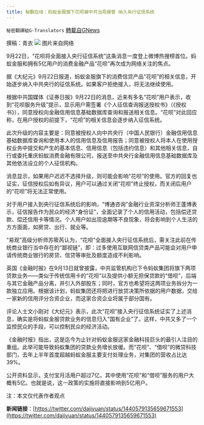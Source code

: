 ```yaml
---
title: 秘翻在线：蚂蚁金服旗下花呗被中共当局接管 纳入央行征信系统
---
```

`秘密翻譯組G-Translators` [轉載自GNews](https://gnews.org/zh-hans/1547423/)

撰稿：青衣
![](https://assets.gnews.org/wp-content/uploads/2021/09/图片1-68.png)
图片来自网络

9月22日，“花呗将全面接入央行征信系统”这条消息一度登上微博热搜榜首位。蚂蚁金服和拥有5亿用户的消费金融产品“花呗”再次成为网络关注的焦点。

据《大纪元》9月22日报道，蚂蚁金服旗下的消费信贷产品“花呗”的相关信息，开始逐步纳入中共央行的征信系统。如果客户拒绝接入，将无法继续使用。

根据中共国媒体《证券日报》9月22日的消息，近来有多名“花呗”用户表示，收到“花呗服务升级”提示，显示用户需签署《个人征信查询报送授权书》（《授权书》），同意授权向金融信用信息基础数据库查询和报送相关信息。“花呗”对此回应称，在用户授权的前提下，“花呗”的相关信息会逐步纳入征信系统。

此次升级的内容主要是：同意被授权人向中共央行（中国人民银行）金融信用信息基础数据库查询和使用本人的信用信息及信用报告；同意被授权人将本人在使用授权业务中提交和产生的基本信息、信用信息（包括违约信息）和其他相关信息，自行或委托重庆蚂蚁消费金融有限公司，报送至中共央行金融信用信息基础数据库及其他依法设立的个人征信机构。

消息显示，如果用户迟迟不选择升级，则可能会影响“花呗”的使用。官方的回复也证实，征信授权后如有异议，用户可以通过关闭“花呗”终止授权，而关闭后用户的“花呗”将无法正常使用。

对于用户接入到央行征信系统后的影响，“博通咨询”金融行业资深分析师王蓬博表示，征信报告作为民众的经济“身份证”，全面记录了个人的信用活动，包括偿还贷款、偿还信用卡等情况。个人用户如出现逾期等不良现象，将会影响到个人生活的方方面面，如房贷、出行、就业等。

“易观”高级分析师苏筱芮认为，“花呗”全面接入央行征信系统后，需关注此前在传统商业银行当中存在的“鄙视链”，即：过多使用互联网信贷类产品可能会对用户申请传统商业银行的房贷、信贷等审批及额度造成不利影响。

英国《金融时报》在9月13日就曾披露，中共监管机构已下令蚂蚁集团将旗下两项贷款业务——类似于传统信用卡的“花呗”以及提供小额无担保贷款的“借呗”，后端与其它金融产品分离，并引入外部股东；同时，官方也希望将这两项业务拆分为一款独立应用。根据该计划，蚂蚁集团还将把进行放贷决策所依据的用户数据，交给一家新的信用评分合资企业，而这家合资企业将属于部分国有。

评论人士文小刚对《大纪元》表示，此次“花呗”接入央行征信系统证实了上述消息，确实是将蚂蚁金服贷款业务的信息归入“国有企业”了。这样，中共又多了一个监控民众的手段，可以控制民众的经济活动。

《金融时报》指出，这是迄今为止针对蚂蚁金服这家金融科技巨头的最引人注目的重组。此举可能导致蚂蚁集团的贷款业务增长放缓。而“花呗”、“借呗”的微贷科技部门，去年上半年首度超越蚂蚁金服主要支付处理业务，对集团的营收占比达39%。

公开资料显示，支付宝月活用户超过7亿，其中使用“花呗”和“借呗”服务的用户大概有5亿。也就是说，这一政策的实施将直接影响到5亿用户。

注：本文仅代表作者观点

**新闻链接**：[https://twitter.com/dajiyuan/status/1440579135659671553](https://twitter.com/dajiyuan/status/1440579135659671553)
